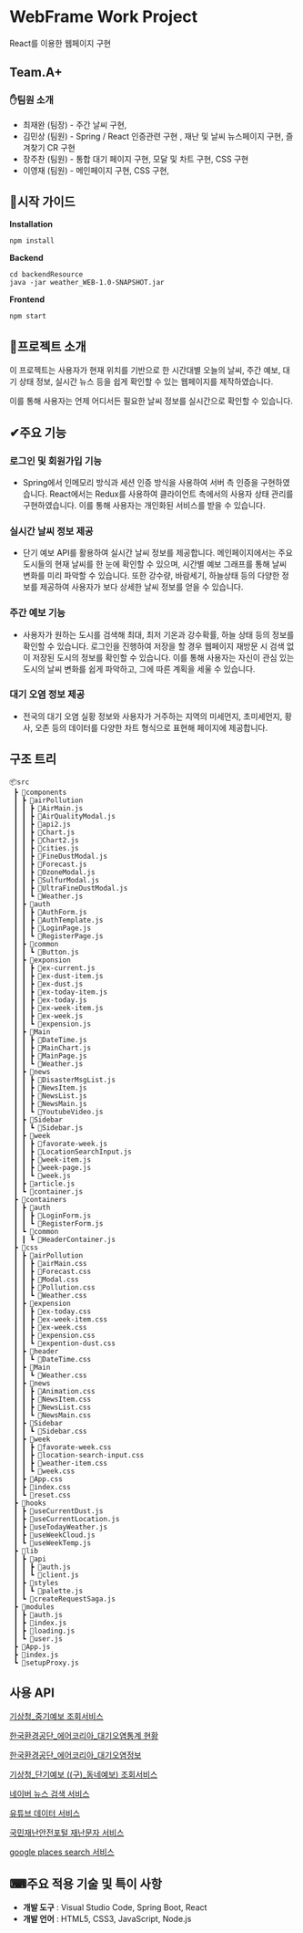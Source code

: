 <h1>WebFrame Work Project</h1>
React를 이용한 웹페이지 구현

<h2>Team.A+</h2>

<h3>✋팀원 소개</h3>

* 최재완 (팀장) - 주간 날씨 구현, 
* 김민상 (팀원) - Spring / React 인증관련 구현 , 재난 및 날씨 뉴스페이지 구현, 즐겨찾기 CR 구현
* 장주찬 (팀원) - 통합 대기 페이지 구현, 모달 및 차트 구현, CSS 구현
* 이영재 (팀원) - 메인페이지 구현, CSS 구현, 

## 📄시작 가이드
__Installation__
```
npm install
```

__Backend__
```
cd backendResource
java -jar weather_WEB-1.0-SNAPSHOT.jar
```
__Frontend__
```
npm start
```

## 🔔프로젝트 소개

이 프로젝트는 사용자가 현재 위치를 기반으로 한 시간대별 오늘의 날씨, 주간 예보, 대기 상태 정보, 실시간 뉴스 등을 쉽게 확인할 수 있는 웹페이지를 제작하였습니다.

이를 통해 사용자는 언제 어디서든 필요한 날씨 정보를 실시간으로 확인할 수 있습니다.

## ✔주요 기능

### 로그인 및 회원가입 기능
* Spring에서 인메모리 방식과 세션 인증 방식을 사용하여 서버 측 인증을 구현하였습니다. React에서는 Redux를 사용하여 클라이언트 측에서의 사용자 상태 관리를 구현하였습니다. 이를 통해 사용자는 개인화된 서비스를 받을 수 있습니다.

### 실시간 날씨 정보 제공
* 단기 예보 API를 활용하여 실시간 날씨 정보를 제공합니다. 메인페이지에서는 주요 도시들의 현재 날씨를 한 눈에 확인할 수 있으며, 시간별 예보 그래프를 통해 날씨 변화를 미리 파악할 수 있습니다. 또한 강수량, 바람세기, 하늘상태 등의 다양한 정보를 제공하여 사용자가 보다 상세한 날씨 정보를 얻을 수 있습니다.

### 주간 예보 기능
* 사용자가 원하는 도시를 검색해 최대, 최저 기온과 강수확률, 하늘 상태 등의 정보를 확인할 수 있습니다. 로그인을 진행하여 저장을 할 경우 웹페이지 재방문 시 검색 없이 저장된 도시의 정보를 확인할 수 있습니다. 이를 통해 사용자는 자신이 관심 있는 도시의 날씨 변화를 쉽게 파악하고, 그에 따른 계획을 세울 수 있습니다.

### 대기 오염 정보 제공
* 전국의 대기 오염 실황 정보와 사용자가 거주하는 지역의 미세먼지, 초미세먼지, 황사, 오존 등의 데이터를 다양한 차트 형식으로 표현해 페이지에 제공합니다. 

## 구조 트리
```
📦src
 ┣ 📂components
 ┃ ┣ 📂airPollution
 ┃ ┃ ┣ 📜AirMain.js
 ┃ ┃ ┣ 📜AirQualityModal.js
 ┃ ┃ ┣ 📜api2.js
 ┃ ┃ ┣ 📜Chart.js
 ┃ ┃ ┣ 📜Chart2.js
 ┃ ┃ ┣ 📜cities.js
 ┃ ┃ ┣ 📜FineDustModal.js
 ┃ ┃ ┣ 📜Forecast.js
 ┃ ┃ ┣ 📜OzoneModal.js
 ┃ ┃ ┣ 📜SulfurModal.js
 ┃ ┃ ┣ 📜UltraFineDustModal.js
 ┃ ┃ ┗ 📜Weather.js
 ┃ ┣ 📂auth
 ┃ ┃ ┣ 📜AuthForm.js
 ┃ ┃ ┣ 📜AuthTemplate.js
 ┃ ┃ ┣ 📜LoginPage.js
 ┃ ┃ ┗ 📜RegisterPage.js
 ┃ ┣ 📂common
 ┃ ┃ ┗ 📜Button.js
 ┃ ┣ 📂exponsion
 ┃ ┃ ┣ 📜ex-current.js
 ┃ ┃ ┣ 📜ex-dust-item.js
 ┃ ┃ ┣ 📜ex-dust.js
 ┃ ┃ ┣ 📜ex-today-item.js
 ┃ ┃ ┣ 📜ex-today.js
 ┃ ┃ ┣ 📜ex-week-item.js
 ┃ ┃ ┣ 📜ex-week.js
 ┃ ┃ ┗ 📜expension.js
 ┃ ┣ 📂Main
 ┃ ┃ ┣ 📜DateTime.js
 ┃ ┃ ┣ 📜MainChart.js
 ┃ ┃ ┣ 📜MainPage.js
 ┃ ┃ ┗ 📜Weather.js
 ┃ ┣ 📂news
 ┃ ┃ ┣ 📜DisasterMsgList.js
 ┃ ┃ ┣ 📜NewsItem.js
 ┃ ┃ ┣ 📜NewsList.js
 ┃ ┃ ┣ 📜NewsMain.js
 ┃ ┃ ┗ 📜YoutubeVideo.js
 ┃ ┣ 📂Sidebar
 ┃ ┃ ┗ 📜Sidebar.js
 ┃ ┣ 📂week
 ┃ ┃ ┣ 📜favorate-week.js
 ┃ ┃ ┣ 📜LocationSearchInput.js
 ┃ ┃ ┣ 📜week-item.js
 ┃ ┃ ┣ 📜week-page.js
 ┃ ┃ ┗ 📜week.js
 ┃ ┣ 📜article.js
 ┃ ┗ 📜container.js
 ┣ 📂containers
 ┃ ┣ 📂auth
 ┃ ┃ ┣ 📜LoginForm.js
 ┃ ┃ ┗ 📜RegisterForm.js
 ┃ ┗ 📂common
 ┃ ┃ ┗ 📜HeaderContainer.js
 ┣ 📂css
 ┃ ┣ 📂airPollution
 ┃ ┃ ┣ 📜airMain.css
 ┃ ┃ ┣ 📜Forecast.css
 ┃ ┃ ┣ 📜Modal.css
 ┃ ┃ ┣ 📜Pollution.css
 ┃ ┃ ┗ 📜Weather.css
 ┃ ┣ 📂expension
 ┃ ┃ ┣ 📜ex-today.css
 ┃ ┃ ┣ 📜ex-week-item.css
 ┃ ┃ ┣ 📜ex-week.css
 ┃ ┃ ┣ 📜expension.css
 ┃ ┃ ┗ 📜expention-dust.css
 ┃ ┣ 📂header
 ┃ ┃ ┗ 📜DateTime.css
 ┃ ┣ 📂Main
 ┃ ┃ ┗ 📜Weather.css
 ┃ ┣ 📂news
 ┃ ┃ ┣ 📜Animation.css
 ┃ ┃ ┣ 📜NewsItem.css
 ┃ ┃ ┣ 📜NewsList.css
 ┃ ┃ ┗ 📜NewsMain.css
 ┃ ┣ 📂Sidebar
 ┃ ┃ ┗ 📜Sidebar.css
 ┃ ┣ 📂week
 ┃ ┃ ┣ 📜favorate-week.css
 ┃ ┃ ┣ 📜location-search-input.css
 ┃ ┃ ┣ 📜weather-item.css
 ┃ ┃ ┗ 📜week.css
 ┃ ┣ 📜App.css
 ┃ ┣ 📜index.css
 ┃ ┗ 📜reset.css
 ┣ 📂hooks
 ┃ ┣ 📜useCurrentDust.js
 ┃ ┣ 📜useCurrentLocation.js
 ┃ ┣ 📜useTodayWeather.js
 ┃ ┣ 📜useWeekCloud.js
 ┃ ┗ 📜useWeekTemp.js
 ┣ 📂lib
 ┃ ┣ 📂api
 ┃ ┃ ┣ 📜auth.js
 ┃ ┃ ┗ 📜client.js
 ┃ ┣ 📂styles
 ┃ ┃ ┗ 📜palette.js
 ┃ ┗ 📜createRequestSaga.js
 ┣ 📂modules
 ┃ ┣ 📜auth.js
 ┃ ┣ 📜index.js
 ┃ ┣ 📜loading.js
 ┃ ┗ 📜user.js
 ┣ 📜App.js
 ┣ 📜index.js
 ┗ 📜setupProxy.js
```
## 사용 API
[기상청_중기예보 조회서비스](https://www.data.go.kr/iim/api/selectAPIAcountView.do)

[한국환경공단_에어코리아_대기오염통계 현황](https://www.data.go.kr/iim/api/selectAPIAcountView.do)

[한국환경공단_에어코리아_대기오염정보](https://www.data.go.kr/iim/api/selectAPIAcountView.do)

[기상청_단기예보 ((구)_동네예보) 조회서비스](https://www.data.go.kr/iim/api/selectAPIAcountView.do/)

[네이버 뉴스 검색 서비스](https://developers.naver.com/docs/serviceapi/search/news/news.md#%EB%89%B4%EC%8A%A4)

[유튜브 데이터 서비스](https://developers.google.com/youtube/v3?hl=ko)

[국민재난안전포털 재난문자 서비스](https://www.safekorea.go.kr/idsiSFK/neo/sfk/cs/sfc/dis/disasterMsgList.jsp?menuSeq=679)

[google places search 서비스](https://console.cloud.google.com/marketplace/product/google/places-backend.googleapis.com?project=black-acronym-404314)

## ⌨주요 적용 기술 및 특이 사항
* __개발 도구__ : Visual Studio Code, Spring Boot, React
* __개발 언어__ : HTML5, CSS3, JavaScript, Node.js
